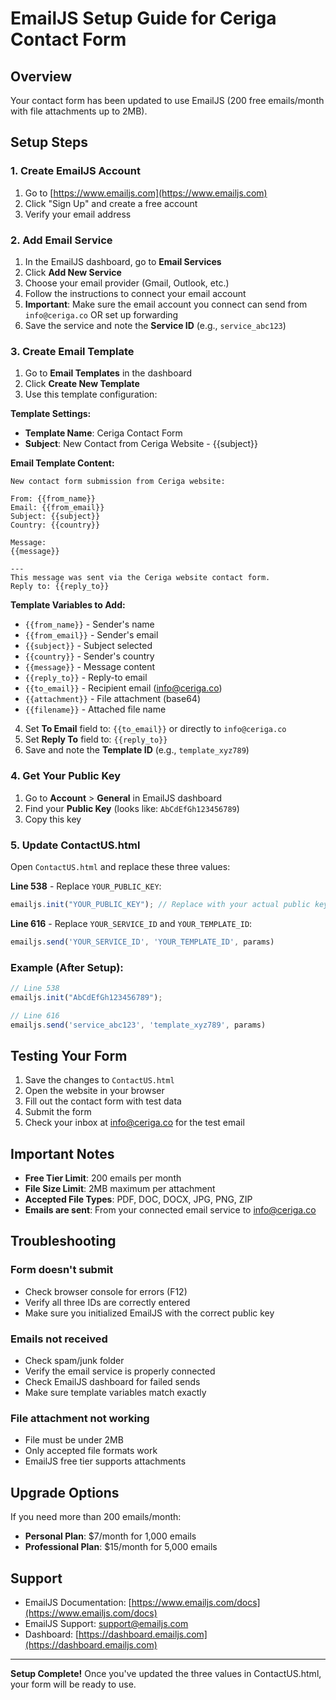# EmailJS Setup Guide for Ceriga Contact Form

## Overview
Your contact form has been updated to use EmailJS (200 free emails/month with file attachments up to 2MB).

## Setup Steps

### 1. Create EmailJS Account
1. Go to [https://www.emailjs.com](https://www.emailjs.com)
2. Click "Sign Up" and create a free account
3. Verify your email address

### 2. Add Email Service
1. In the EmailJS dashboard, go to **Email Services**
2. Click **Add New Service**
3. Choose your email provider (Gmail, Outlook, etc.)
4. Follow the instructions to connect your email account
5. **Important**: Make sure the email account you connect can send from `info@ceriga.co` OR set up forwarding
6. Save the service and note the **Service ID** (e.g., `service_abc123`)

### 3. Create Email Template
1. Go to **Email Templates** in the dashboard
2. Click **Create New Template**
3. Use this template configuration:

**Template Settings:**
- **Template Name**: Ceriga Contact Form
- **Subject**: New Contact from Ceriga Website - {{subject}}

**Email Template Content:**
```
New contact form submission from Ceriga website:

From: {{from_name}}
Email: {{from_email}}
Subject: {{subject}}
Country: {{country}}

Message:
{{message}}

---
This message was sent via the Ceriga website contact form.
Reply to: {{reply_to}}
```

**Template Variables to Add:**
- `{{from_name}}` - Sender's name
- `{{from_email}}` - Sender's email
- `{{subject}}` - Subject selected
- `{{country}}` - Sender's country
- `{{message}}` - Message content
- `{{reply_to}}` - Reply-to email
- `{{to_email}}` - Recipient email (info@ceriga.co)
- `{{attachment}}` - File attachment (base64)
- `{{filename}}` - Attached file name

4. Set **To Email** field to: `{{to_email}}` or directly to `info@ceriga.co`
5. Set **Reply To** field to: `{{reply_to}}`
6. Save and note the **Template ID** (e.g., `template_xyz789`)

### 4. Get Your Public Key
1. Go to **Account** > **General** in EmailJS dashboard
2. Find your **Public Key** (looks like: `AbCdEfGh123456789`)
3. Copy this key

### 5. Update ContactUS.html
Open `ContactUS.html` and replace these three values:

**Line 538** - Replace `YOUR_PUBLIC_KEY`:
```javascript
emailjs.init("YOUR_PUBLIC_KEY"); // Replace with your actual public key
```

**Line 616** - Replace `YOUR_SERVICE_ID` and `YOUR_TEMPLATE_ID`:
```javascript
emailjs.send('YOUR_SERVICE_ID', 'YOUR_TEMPLATE_ID', params)
```

### Example (After Setup):
```javascript
// Line 538
emailjs.init("AbCdEfGh123456789");

// Line 616
emailjs.send('service_abc123', 'template_xyz789', params)
```

## Testing Your Form

1. Save the changes to `ContactUS.html`
2. Open the website in your browser
3. Fill out the contact form with test data
4. Submit the form
5. Check your inbox at info@ceriga.co for the test email

## Important Notes

- **Free Tier Limit**: 200 emails per month
- **File Size Limit**: 2MB maximum per attachment
- **Accepted File Types**: PDF, DOC, DOCX, JPG, PNG, ZIP
- **Emails are sent**: From your connected email service to info@ceriga.co

## Troubleshooting

### Form doesn't submit
- Check browser console for errors (F12)
- Verify all three IDs are correctly entered
- Make sure you initialized EmailJS with the correct public key

### Emails not received
- Check spam/junk folder
- Verify the email service is properly connected
- Check EmailJS dashboard for failed sends
- Make sure template variables match exactly

### File attachment not working
- File must be under 2MB
- Only accepted file formats work
- EmailJS free tier supports attachments

## Upgrade Options

If you need more than 200 emails/month:
- **Personal Plan**: $7/month for 1,000 emails
- **Professional Plan**: $15/month for 5,000 emails

## Support

- EmailJS Documentation: [https://www.emailjs.com/docs](https://www.emailjs.com/docs)
- EmailJS Support: support@emailjs.com
- Dashboard: [https://dashboard.emailjs.com](https://dashboard.emailjs.com)

---

**Setup Complete!** Once you've updated the three values in ContactUS.html, your form will be ready to use.

